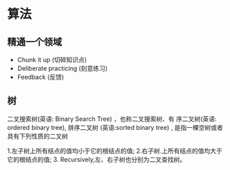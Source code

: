 # 算法

## 精通一个领域

* Chunk it up (切碎知识点)
* Deliberate practicing (刻意练习)
* Feedback (反馈)

## 树

二叉搜索树(英语: Binary Search Tree) ，也称二叉搜索树、有
序二叉树(英语: ordered binary tree),
排序二叉树
(英语:sorted binary tree) ,
是指一棵空树或者具有下列性质的二叉树

1.左子树上所有结点的值均小于它的根结点的值;
2.右子树.上所有结点的值均大于它的根结点的值;
3. Recursively,左、右子树也分别为二叉查找树。


